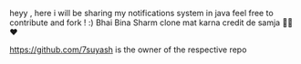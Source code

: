 heyy , here i will be sharing my notifications system in java 
feel free to contribute and fork ! :)
Bhai Bina Sharm clone mat karna credit de samja 🥹🥹♥️ 








https://github.com/7suyash is the owner of the respective repo
